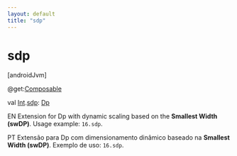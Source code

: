 ```yaml
---
layout: default
title: "sdp"
---
```


# sdp

[androidJvm]

@get:[Composable](https://developer.android.com/reference/kotlin/androidx/compose/runtime/Composable.html)

val [Int](https://kotlinlang.org/api/core/kotlin-stdlib/kotlin/-int/index.html).[sdp](sdp.md): [Dp](https://developer.android.com/reference/kotlin/androidx/compose/ui/unit/Dp.html)

EN Extension for Dp with dynamic scaling based on the **Smallest Width (swDP)**. Usage example: `16.sdp`.

PT Extensão para Dp com dimensionamento dinâmico baseado na **Smallest Width (swDP)**. Exemplo de uso: `16.sdp`.